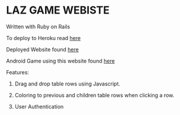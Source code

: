 # LAZ GAME WEBISTE
Written with Ruby on Rails

To deploy to Heroku read [here](https://devcenter.heroku.com/articles/getting-started-with-rails4)

Deployed Website found [here](https://laz-game.herokuapp.com/)

Android Game using this website found [here](https://github.com/LVZ71/laz-game)

Features:

1) Drag and drop table rows using Javascript.

2) Coloring to previous and children table rows when clicking a row.

3) User Authentication
